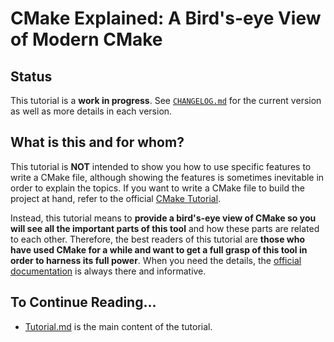 # CMake Explained: A Bird's-eye View of Modern CMake

## Status

This tutorial is a **work in progress**. See [`CHANGELOG.md`](./CHANGELOG.md) for the current version as well as more details in each version.

## What is this and for whom?

This tutorial is **NOT** intended to show you how to use specific features to write a CMake file, although showing the features is sometimes inevitable in order to explain the topics. If you want to write a CMake file to build the project at hand, refer to the official [CMake Tutorial](https://cmake.org/cmake/help/latest/guide/tutorial/index.html).

Instead, this tutorial means to **provide a bird's-eye view of CMake so you will see all the important parts of this tool** and how these parts are related to each other. Therefore, the best readers of this tutorial are **those who have used CMake for a while and want to get a full grasp of this tool in order to harness its full power**. When you need the details, the [official documentation](https://cmake.org/cmake/help/latest/index.html) is always there and informative.

## To Continue Reading...

- [Tutorial.md](./Tutorial.md) is the main content of the tutorial.
